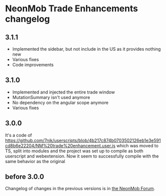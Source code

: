 # NeonMob Trade Enhancements changelog

## 3.1.1
* Implemented the sidebar, but not include in the US as it provides nothing new
* Various fixes
* Code improvements

## 3.1.0
* Implemented and injected the entire trade window
* MutationSummary isn't used anymore
* No dependency on the angular scope anymore
* Various fixes

## 3.0.0
It's a code of https://github.com/7nik/userscripts/blob/4b217c874b0703502126eb1e3e591cd8b6e22204/NM%20trade%20enhancement.user.js
which was moved to TS, split into modules and the project was set up to 
compile as both userscript and webextension.
Now it seem to successfully compile with the same behavior as the original

## before 3.0.0
Changelog of changes in the previous versions is in [the NeonMob Forum](https://forum.neonmob.com/t/userscript-trade-enhancements/4535/2).

